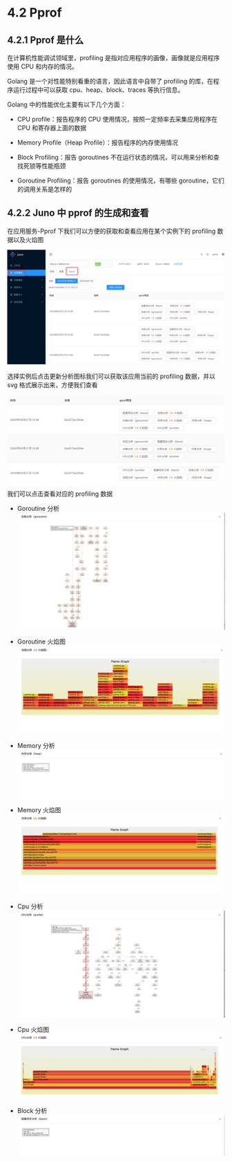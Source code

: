 # 4.2 Pprof

## 4.2.1 Pprof 是什么

在计算机性能调试领域里，profiling 是指对应用程序的画像，画像就是应用程序使用 CPU 和内存的情况。

Golang 是一个对性能特别看重的语言，因此语言中自带了 profiling 的库，在程序运行过程中可以获取 cpu、heap、block、traces 等执行信息。

Golang 中的性能优化主要有以下几个方面：

- CPU profile：报告程序的 CPU 使用情况，按照一定频率去采集应用程序在 CPU 和寄存器上面的数据

- Memory Profile（Heap Profile）：报告程序的内存使用情况

- Block Profiling：报告 goroutines 不在运行状态的情况，可以用来分析和查找死锁等性能瓶颈

- Goroutine Profiling：报告 goroutines 的使用情况，有哪些 goroutine，它们的调用关系是怎样的

## 4.2.2 Juno 中 pprof 的生成和查看

在应用服务-Pprof 下我们可以方便的获取和查看应用在某个实例下的 profiling 数据以及火焰图

![image](../static/juno/pprof1.1.png)

选择实例后点击更新分析图标我们可以获取该应用当前的 profiling 数据，并以 svg 格式展示出来，方便我们查看

![image](../static/juno/pprof1.2.png)

我们可以点击查看对应的 profiling 数据

- Goroutine 分析
  ![image](../static/juno/pprof2.1.png)

- Goroutine 火焰图
  ![image](../static/juno/pprof2.2.png)

- Memory 分析
  ![image](../static/juno/pprof3.1.png)

- Memory 火焰图
  ![image](../static/juno/pprof3.2.png)

- Cpu 分析
  ![image](../static/juno/pprof5.1.png)

- Cpu 火焰图
  ![image](../static/juno/pprof5.2.png)

- Block 分析
  ![image](../static/juno/pprof4.1.png)
